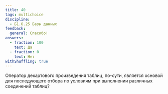 ```yaml
---
title: 40
tags: multichoice
discipline:
  - Б1.О.25 Базы данных
feedback:
  general: Спасибо!
answers:
  - fraction: 100
    text: Да
  - fraction: 0
    text: Нет
withShuffling: true
---
```


Оператор декартового произведения таблиц, по-сути, является основой для последующего отбора по условиям при выполнении различных соединений таблиц?